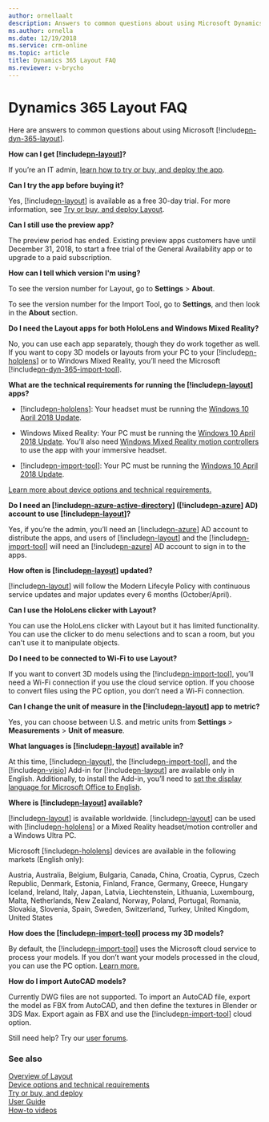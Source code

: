 ```yaml
---
author: ornellaalt
description: Answers to common questions about using Microsoft Dynamics 365 Layout
ms.author: ornella
ms.date: 12/19/2018
ms.service: crm-online
ms.topic: article
title: Dynamics 365 Layout FAQ
ms.reviewer: v-brycho
---
```


# Dynamics 365 Layout FAQ

Here are answers to common questions about using Microsoft [!include[pn-dyn-365-layout](../includes/pn-dyn-365-layout.md)].

**How can I get [!include[pn-layout](../includes/pn-layout.md)]?**  

If you’re an IT admin, [learn how to try or buy, and deploy the app](../licensing/buy-and-deploy.md).  

**Can I try the app before buying it?**

Yes, [!include[pn-layout](../includes/pn-layout.md)] is available as a free 30-day trial. For more information, see [Try or buy,
and deploy Layout](../licensing/buy-and-deploy.md).

**Can I still use the preview app?**

The preview period has ended. Existing preview apps customers have until
December 31, 2018, to start a free trial of the General Availability app or to upgrade to a paid subscription.


**How can I tell which version I'm using?**

To see the version number for Layout, go to **Settings** > **About**.

To see the version number for the Import Tool, go to **Settings**, and then look in the **About** section.

**Do I need the Layout apps for both HoloLens and Windows Mixed Reality?**

No, you can use each app separately, though they do work together as well. If
you want to copy 3D models or layouts from your PC to your [!include[pn-hololens](../includes/pn-hololens.md)] or to
Windows Mixed Reality, you’ll need the Microsoft [!include[pn-dyn-365-import-tool](../includes/pn-dyn-365-import-tool.md)].

**What are the technical requirements for running the [!include[pn-layout](../includes/pn-layout.md)] apps?**

-   [!include[pn-hololens](../includes/pn-hololens.md)]: Your headset must be running the [Windows 10 April 2018
    Update](https://support.microsoft.com/en-us/help/12643). 

-   Windows Mixed Reality: Your PC must be running the [Windows 10 April 2018
    Update](https://support.microsoft.com/en-us/help/4028685). You’ll also need
    [Windows Mixed Reality motion
    controllers](https://support.microsoft.com/en-us/help/4040517) to use the
    app with your immersive headset.

-   [!include[pn-import-tool](../includes/pn-import-tool.md)]: Your PC must be running the [Windows 10 April 2018
    Update](https://support.microsoft.com/en-us/help/4028685).

[Learn more about device options and technical requirements.](requirements.md)

**Do I need an [!include[pn-azure-active-directory](../includes/pn-azure-active-directory.md)] ([!include[pn-azure](../includes/pn-azure.md)] AD) account to use [!include[pn-layout](../includes/pn-layout.md)]?**

Yes, if you’re the admin, you’ll need an [!include[pn-azure](../includes/pn-azure.md)] AD account to distribute the
apps, and users of [!include[pn-layout](../includes/pn-layout.md)] and the [!include[pn-import-tool](../includes/pn-import-tool.md)] will need an [!include[pn-azure](../includes/pn-azure.md)] AD account to
sign in to the apps.

**How often is [!include[pn-layout](../includes/pn-layout.md)] updated?**

[!include[pn-layout](../includes/pn-layout.md)] will follow the Modern Lifecyle Policy with continuous service updates and major updates every 6 months (October/April). 


**Can I use the HoloLens clicker with Layout?**

You can use the HoloLens clicker with Layout but it has limited functionality. You can use the clicker to do menu selections and to scan a room, but you can't use it to manipulate objects.

**Do I need to be connected to Wi-Fi to use Layout?**

If you want to convert 3D models using the [!include[pn-import-tool](../includes/pn-import-tool.md)], you’ll need a Wi-Fi
connection if you use the cloud service option. If you choose to convert files
using the PC option, you don’t need a Wi-Fi connection.

**Can I change the unit of measure in the [!include[pn-layout](../includes/pn-layout.md)] app to metric?**

Yes, you can choose between U.S. and metric units from **Settings** \>
**Measurements** \> **Unit of measure**.

**What languages is [!include[pn-layout](../includes/pn-layout.md)] available in?**

At this time, [!include[pn-layout](../includes/pn-layout.md)], the [!include[pn-import-tool](../includes/pn-import-tool.md)], and the [!include[pn-visio](../includes/pn-visio.md)] Add-in for [!include[pn-layout](../includes/pn-layout.md)] are
available only in English. Additionally, to install the Add-in, you’ll need to
[set the display language for Microsoft Office to
English](https://support.office.com/article/add-an-editing-language-or-set-language-preferences-in-office-663d9d94-ca99-4a0d-973e-7c4a6b8a827d).

**Where is [!include[pn-layout](../includes/pn-layout.md)] available?**

[!include[pn-layout](../includes/pn-layout.md)] is available worldwide. [!include[pn-layout](../includes/pn-layout.md)] can be used with [!include[pn-hololens](../includes/pn-hololens.md)] or a Mixed Reality headset/motion controller and a Windows Ultra PC.

Microsoft [!include[pn-hololens](../includes/pn-hololens.md)] devices are available in the following markets (English only):

Austria, Australia, Belgium, Bulgaria, Canada, China, Croatia, Cyprus, Czech Republic, Denmark, Estonia, Finland, France, Germany, Greece, Hungary Iceland, Ireland, Italy, Japan, Latvia, Liechtenstein, Lithuania, Luxembourg, Malta, Netherlands, New Zealand, Norway, Poland, Portugal, Romania, Slovakia, Slovenia, Spain, Sweden, Switzerland, Turkey, United Kingdom, United States

**How does the [!include[pn-import-tool](../includes/pn-import-tool.md)] process my 3D models?**

By default, the [!include[pn-import-tool](../includes/pn-import-tool.md)] uses the Microsoft cloud service to process your
models. If you don’t want your models processed in the cloud, you can use the PC
option. [Learn more.](user-guide.md#file-types-and-guidelines)

**How do I import AutoCAD models?**

Currently DWG files are not supported. To import an AutoCAD file, export the
model as FBX from AutoCAD, and then define the textures in Blender or 3DS Max.
Export again as FBX and use the [!include[pn-import-tool](../includes/pn-import-tool.md)] cloud option.

Still need help? Try our [user forums](https://techcommunity.microsoft.com/t5/Mixed-Reality/ct-p/MixedReality).

### See also
[Overview of Layout](index.md)<br/>
[Device options and technical requirements](requirements.md)<br/>
[Try or buy, and deploy](../licensing/buy-and-deploy.md)<br/>
[User Guide](user-guide.md)<br/>
[How-to videos](https://go.microsoft.com/fwlink/p/?linkid=2021489)<br/>
